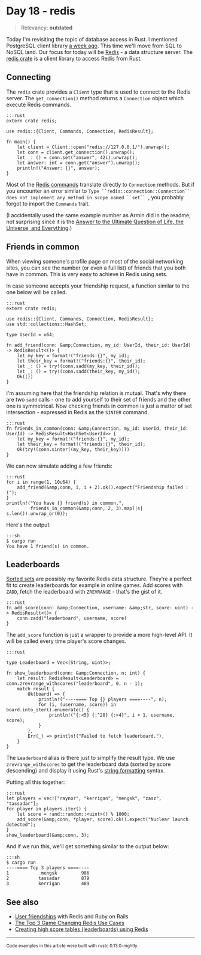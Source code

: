 # Day 18 - redis

> Relevancy: **outdated**

Today I'm revisiting the topic of database access in Rust. I mentioned PostgreSQL client library [a week ago](https://siciarz.net/24-days-of-rust-postgres/). This time we'll move from SQL to NoSQL land. Our focus for today will be [Redis](http://redis.io/) - a data structure server. The [redis crate](https://crates.io/crates/redis) is a client library to access Redis from Rust.

Connecting
----------

The `redis` crate provides a `Client` type that is used to connect to the Redis server. The `get_connection()` method returns a `Connection` object which execute Redis commands.

    :::rust
    extern crate redis;

    use redis::{Client, Commands, Connection, RedisResult};

    fn main() {
        let client = Client::open("redis://127.0.0.1/").unwrap();
        let conn = client.get_connection().unwrap();
        let _: () = conn.set("answer", 42i).unwrap();
        let answer: int = conn.get("answer").unwrap();
        println!("Answer: {}", answer);
    }

Most of the [Redis commands](http://redis.io/commands) translate directly to `Connection` methods. But if you encounter an error similar to `Type ``redis::connection::Connection`` does not implement any method in scope named ``set`` `, you probably forgot to import the `Commands` trait.

(I accidentally used the same example number as Armin did in the readme; not surprising since it is the [Answer to the Ultimate Question of Life, the Universe, and Everything](http://en.wikipedia.org/wiki/Phrases_from_The_Hitchhiker%27s_Guide_to_the_Galaxy#Answer_to_the_Ultimate_Question_of_Life.2C_the_Universe.2C_and_Everything_.2842.29).)

Friends in common
-----------------

When viewing someone's profile page on most of the social networking sites, you can see the number (or even a full list) of friends that you both have in common. This is very easy to achieve in Redis using sets.

In case someone accepts your friendship request, a function similar to the one below will be called.

    :::rust
    extern crate redis;

    use redis::{Client, Commands, Connection, RedisResult};
    use std::collections::HashSet;

    type UserId = u64;

    fn add_friend(conn: &amp;Connection, my_id: UserId, their_id: UserId) -> RedisResult<()> {
        let my_key = format!("friends:{}", my_id);
        let their_key = format!("friends:{}", their_id);
        let _: () = try!(conn.sadd(my_key, their_id));
        let _: () = try!(conn.sadd(their_key, my_id));
        Ok(())
    }

I'm assuming here that the friendship relation is mutual. That's why there are two `sadd` calls - one to add yourself to their set of friends and the other one is symmetrical. Now checking friends in common is just a matter of set intersection - expressed in Redis as the `SINTER` command.

    :::rust
    fn friends_in_common(conn: &amp;Connection, my_id: UserId, their_id: UserId) -> RedisResult<HashSet<UserId>> {
        let my_key = format!("friends:{}", my_id);
        let their_key = format!("friends:{}", their_id);
        Ok(try!(conn.sinter((my_key, their_key))))
    }

We can now simulate adding a few friends:

    :::rust
    for i in range(1, 10u64) {
        add_friend(&amp;conn, i, i + 2).ok().expect("Friendship failed :(");
    }
    println!("You have {} friend(s) in common.",
             friends_in_common(&amp;conn, 2, 3).map(|s| s.len()).unwrap_or(0));

Here's the output:

    :::sh
    $ cargo run
    You have 1 friend(s) in common.

Leaderboards
------------

[Sorted sets](http://redis.io/commands#sorted_set) are possibly my favorite Redis data structure. They're a perfect fit to create leaderboards for example in online games. Add scores with `ZADD`, fetch the leaderboard with `ZREVRANGE` - that's the gist of it.

    :::rust
    fn add_score(conn: &amp;Connection, username: &amp;str, score: uint) -> RedisResult<()> {
        conn.zadd("leaderboard", username, score)
    }

The `add_score` function is just a wrapper to provide a more high-level API. It will be called every time player's score changes.

    :::rust

    type Leaderboard = Vec<(String, uint)>;

    fn show_leaderboard(conn: &amp;Connection, n: int) {
        let result: RedisResult<Leaderboard> = conn.zrevrange_withscores("leaderboard", 0, n - 1);
        match result {
            Ok(board) => {
                println!("----==== Top {} players ====----", n);
                for (i, (username, score)) in board.into_iter().enumerate() {
                    println!("{:<5} {:^20} {:>4}", i + 1, username, score);
                }
            },
            Err(_) => println!("Failed to fetch leaderboard."),
        }
    }

The `Leaderboard` alias is there just to simplify the result type. We use `zrevrange_withscores` to get the leaderboard data (sorted by score descending) and display it using Rust's [string formatting](http://doc.rust-lang.org/std/fmt/) syntax.

Putting all this together:

    :::rust
    let players = vec!["raynor", "kerrigan", "mengsk", "zasz", "tassadar"];
    for player in players.iter() {
        let score = rand::random::<uint>() % 1000;
        add_score(&amp;conn, *player, score).ok().expect("Nuclear launch detected");
    }
    show_leaderboard(&amp;conn, 3);

And if we run this, we'll get something similar to the output below:

    :::sh
    $ cargo run
    ----==== Top 3 players ====----
    1            mengsk         986
    2           tassadar        879
    3           kerrigan        489

See also
--------

 * [User friendships](http://jimneath.org/2011/03/24/using-redis-with-ruby-on-rails.html#example_uses_in_rails) with Redis and Ruby on Rails
 * [The Top 3 Game Changing Redis Use Cases](https://redislabs.com/blog/the-top-3-game-changing-redis-use-cases)
 * [Creating high score tables (leaderboards) using Redis](http://www.agoragames.com/blog/2011/01/01/creating-high-score-tables-leaderboards-using-redis/)

----

<small>
Code examples in this article were built with rustc 0.13.0-nightly.
</small>
